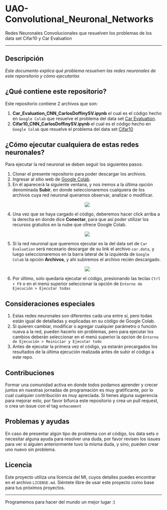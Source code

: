 # UAO-Convolutional_Neuronal_Networks
Redes Neuronales Convolucionales que resuelven los problemas de los data set Cifar10 y Car Evaluation 
****

## Descripción
_Este documento explica qué problema resuelven las redes neuronales de este reporsitorio y cómo ejecutarlas_

## ¿Qué contiene este repositorio?
Este repositorio contiene 2 archivos que son:

1. **Car_Evaluation_CNN_CarlosDoffinySV.ipynb** el cual es el código hecho en `Google Colab` que resuelve el problema del data set [Car Evaluation](https://archive.ics.uci.edu/ml/datasets/Car+Evaluation).
2. **Cifar10_CNN_CarlosDoffinySV.ipynb** el cual es el código hecho en `Google Colab` que resuelve el problema del data set [Cifar10](https://cs.stanford.edu/people/karpathy/convnetjs/demo/cifar10.html)

## ¿Cómo ejecutar cualquiera de estas redes neuronales?
Para ejecutar la red neuronal se deben seguir los siguientes pasos:
1. Clonar el presente repositorio para poder descargar los archivos.
2. Ingresar al sitio web de [Google Colab](https://colab.research.google.com/).
3. En él aparecerá la siguiente ventana, y nos iremos a la última opción denominada **Subir**, en donde seleccionaremos cualquiera de los archivos cuya red neuronal queramos observar, analizar o modificar. <p align="center"><img src="https://i.imgur.com/LJ5tLin.png"/></p> 
4. Una vez que se haya cargado el código, deberemos hacer click arriba a la derecha en donde dice **Conectar**, para que así poder utilizar los recursos gratuitos en la nube que ofrece Google Colab. <p align="center"><img src="https://i.imgur.com/zOuZjuf.png"/></p> 
5. Si la red neuronal que queremos ejecutar es la del data set de `Car Evaluation` será necesario descargar de su link el archivo `car.data`, y luego seleccionaremos en la barra lateral de la izquierda de `Google Colab` la opción **Archivos**, y ahí subiremos el archivo recién descargado. <p align="center"><img src="https://i.imgur.com/C6pUBC6.png"/></p> 
6. Por último, solo quedaría ejecutar el código, presionando las teclas `Ctrl + F9` o en el menú superior seleccionar la opción de `Entorno de Ejecución > Ejecutar todas`

## Consideraciones especiales

1. Estas redes neuronales son diferentes cada una entre sí, pero todas están igual de detalladas y explicadas en su código de Google Colab.
2. Si quieren cambiar, modificar o agregar cualquier parámetro o función nueva a la red, pueden hacerlo sin problemas, pero para ejecutar los cambios deberán seleccionar en el menú superior la opcion de `Entorno de Ejecución > Reiniciar y Ejecutar todo`
3. Antes de ejecutar la primera vez el código, ya estarán precargados los resultados de la última ejecución realizada antes de subir el código a este repo.

## Contribuciones
Formar una comunidad activa en donde todos podamos aprender y crecer juntos en nuestras jornadas de programación es muy gratificante, por lo cual cualquier contribución es muy apreciada. 
Si tienes alguna sugerencia para mejorar esto, por favor bifurca este repositorio y crea un pull request, o crea un issue con el tag `enhacement`

## Problemas y ayudas
En caso de presentar algún tipo de problema con el código, los data sets o necesitar alguna ayuda para resolver una duda, por favor revisen los issues para ver si alguien anteriormente tuvo la misma duda, y sino, pueden crear uno nuevo sin problema.

## Licencia
Este proyecto utiliza una licencia del MI, cuyos detalles puedes encontrar en el archivo `LICENSE.md`. Siéntete libre de usar este proyecto como base para tus próximos proyectos.

****
Programemos para hacer del mundo un mejor lugar :)



